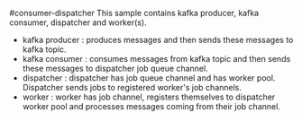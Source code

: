 #consumer-dispatcher
This sample contains kafka producer, kafka consumer, dispatcher and worker(s).

- kafka producer : produces messages and then sends these messages to kafka topic.
- kafka consumer : consumes messages from kafka topic and then sends these messages to dispatcher job queue channel.
- dispatcher : dispatcher has job queue channel and has worker pool. Dispatcher sends jobs to registered worker's job channels.
- worker : worker has job channel, registers themselves to dispatcher worker pool and processes messages coming from their job channel.  
